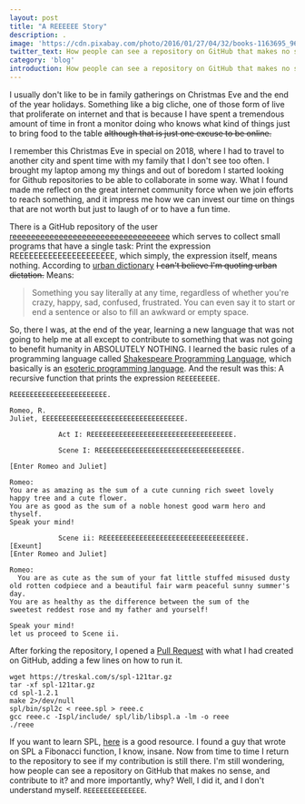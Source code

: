 ```yaml
---
layout: post
title: "A REEEEEE Story"
description: .
image: 'https://cdn.pixabay.com/photo/2016/01/27/04/32/books-1163695_960_720.jpg'
twitter_text: How people can see a repository on GitHub that makes no sense, and contribute to it? - A REEEEE Story.
category: 'blog'
introduction: How people can see a repository on GitHub that makes no sense, and contribute to it?
---
```


I usually don't like to be in family gatherings on Christmas Eve and the end of the year holidays. Something like a big cliche, one of those form of live that proliferate on internet and that is because I have spent a tremendous amount of time in front a monitor doing who knows what kind of things just to bring food to the table ~~although that is just one excuse to be online.~~

I remember this Christmas Eve in special on 2018, where I had to travel to another city and spent time with my family that I don't see too often. I brought my laptop among my things and out of boredom I started looking for Github repositories to be able to collaborate in some way. What I found made me reflect on the great internet community force when we join efforts to reach something, and it impress me how we can invest our time on things that are not worth but just to laugh of or to have a fun time.

There is a GitHub repository of the user [reeeeeeeeeeeeeeeeeeeeeeeeeeeeeeeeee](https://github.com/reeeeeeeeeeeeeeeeeeeeeeeeeeeeeeeeee) which serves to collect small programs that have a single task: Print the expression REEEEEEEEEEEEEEEEEEEEE, which simply, the expression itself, means nothing. According to [urban dictionary](https://www.urbandictionary.com/define.php?term=REEEEEEEEEEEE) ~~I can't believe I'm quoting urban dictation.~~ Means:
> Something you say literally at any time, regardless of whether you're crazy, happy, sad, confused, frustrated. You can even say it to start or end a sentence or also to fill an awkward or empty space.

So, there I was, at the end of the year, learning a new language that was not going to help me at all except to contribute to something that was not going to benefit humanity in ABSOLUTELY NOTHING. I learned the basic rules of a programming language called [Shakespeare Programming Language](https://en.wikipedia.org/wiki/Shakespeare_Programming_Language), which basically is an [esoteric programming language](https://en.wikipedia.org/wiki/Esoteric_programming_language). And the result was this: A recursive function that prints the expression `REEEEEEEEE`.

```
REEEEEEEEEEEEEEEEEEEEEEE.

Romeo, R.
Juliet, EEEEEEEEEEEEEEEEEEEEEEEEEEEEEEEEEEE.

            Act I: REEEEEEEEEEEEEEEEEEEEEEEEEEEEEEEEEEE.

            Scene I: REEEEEEEEEEEEEEEEEEEEEEEEEEEEEEEEEEE.

[Enter Romeo and Juliet]

Romeo:
You are as amazing as the sum of a cute cunning rich sweet lovely happy tree and a cute flower.
You are as good as the sum of a noble honest good warm hero and thyself.
Speak your mind!

            Scene ii: REEEEEEEEEEEEEEEEEEEEEEEEEEEEEEEEEEE.
[Exeunt]
[Enter Romeo and Juliet]

Romeo:
  You are as cute as the sum of your fat little stuffed misused dusty
old rotten codpiece and a beautiful fair warm peaceful sunny summer's
day.
You are as healthy as the difference between the sum of the
sweetest reddest rose and my father and yourself!

Speak your mind!
let us proceed to Scene ii.
```

After forking the repository, I opened a [Pull Request](https://github.com/reeeeeeeeeeeeeeeeeeeeeeeeeeeeeeeeee/reeeeeeeeeeeeeeeeeeeeeeeeeeeeeeeeeeeeeeeeeeeeeeeeeeeeeeeeeeeeeeeeeeeeeeeeeeeeeeeeeeeeeeeeeee/pull/73) with what I had created on GitHub, adding a few lines on how to run it.

```
wget https://treskal.com/s/spl-121tar.gz
tar -xf spl-121tar.gz
cd spl-1.2.1
make 2>/dev/null
spl/bin/spl2c < reee.spl > reee.c
gcc reee.c -Ispl/include/ spl/lib/libspl.a -lm -o reee
./reee
```

If you want to learn SPL, [here](http://shakespearelang.sourceforge.net/report/shakespeare/shakespeare.html) is a good resource. I found a guy that wrote on SPL a Fibonacci function, I know, insane. Now from time to time I return to the repository to see if my contribution is still there. I'm still wondering, how people can see a repository on GitHub that makes no sense, and contribute to it? and more importantly, why? Well, I did it, and I don't understand myself. `REEEEEEEEEEEEEE`.